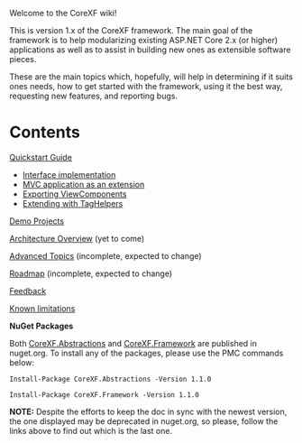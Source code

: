 Welcome to the CoreXF wiki!

This is version 1.x of the CoreXF framework. The main goal of the framework is to help modularizing existing ASP.NET Core 2.x (or higher) applications as well as to assist in building new ones as extensible software pieces.

These are the main topics which, hopefully, will help in determining if it suits ones needs, how to get started with the framework, using it the best way, requesting new features, and reporting bugs.

# Contents
[Quickstart Guide](https://github.com/achristov/CoreXF/wiki/Quickstart-Guide)
- [Interface implementation](https://github.com/achristov/CoreXF/wiki/Interface-implementation)
- [MVC application as an extension](https://github.com/achristov/CoreXF/wiki/MVC-application-as-an-extension)
- [Exporting ViewComponents](https://github.com/achristov/CoreXF/wiki/Exporting-ViewComponents)
- [Extending with TagHelpers](https://github.com/achristov/CoreXF/wiki/Extending-with-TagHelpers)

[Demo Projects](https://github.com/achristov/CoreXF/wiki/Demo-Projects)

[Architecture Overview](https://github.com/achristov/CoreXF/wiki/Architecture-Overview) (yet to come)

[Advanced Topics](https://github.com/achristov/CoreXF/wiki/Advanced-Topics) (incomplete, expected to change)

[Roadmap](https://github.com/achristov/CoreXF/wiki/Roadmap) (incomplete, expected to change)

[Feedback](https://github.com/achristov/CoreXF/wiki/Feedback) 

[Known limitations](https://github.com/achristov/CoreXF/wiki/Known-limitations)

**NuGet Packages**

Both [CoreXF.Abstractions](https://www.nuget.org/packages/CoreXF.Abstractions) and [CoreXF.Framework](https://www.nuget.org/packages/CoreXF.Framework/) are published in nuget.org. To install any of the packages, please use the PMC commands below:

`Install-Package CoreXF.Abstractions -Version 1.1.0`

`Install-Package CoreXF.Framework -Version 1.1.0`

**NOTE:** Despite the efforts to keep the doc in sync with the newest version, the one displayed may be deprecated in nuget.org, so please, follow the links above to find out which is the last one.
